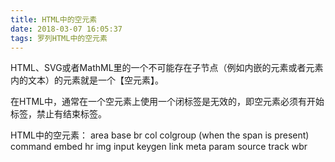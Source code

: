```yaml
---
title: HTML中的空元素
date: 2018-03-07 16:05:37
tags: 罗列HTML中的空元素
---
```

HTML、SVG或者MathML里的一个不可能存在子节点（例如内嵌的元素或者元素内的文本）的元素就是一个【空元素】。

在HTML中，通常在一个空元素上使用一个闭标签是无效的，即空元素必须有开始标签，禁止有结束标签。

HTML中的空元素：
area
base
br
col
colgroup (when the span is present)
command
embed
hr
img
input
keygen
link
meta
param
source
track
wbr